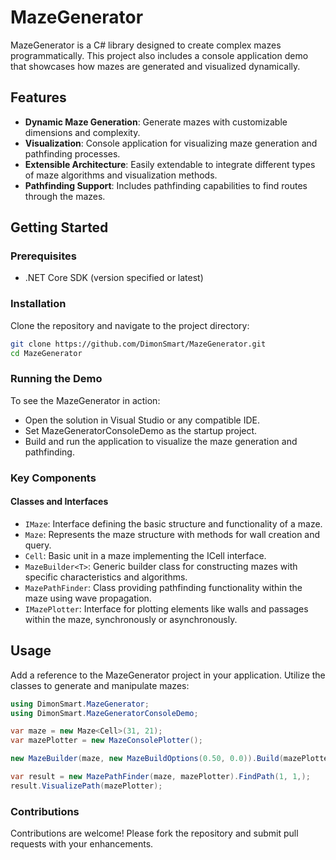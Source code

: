# MazeGenerator

MazeGenerator is a C# library designed to create complex mazes programmatically. This project also includes a console application demo that showcases how mazes are generated and visualized dynamically.

## Features

- **Dynamic Maze Generation**: Generate mazes with customizable dimensions and complexity.
- **Visualization**: Console application for visualizing maze generation and pathfinding processes.
- **Extensible Architecture**: Easily extendable to integrate different types of maze algorithms and visualization methods.
- **Pathfinding Support**: Includes pathfinding capabilities to find routes through the mazes.

## Getting Started

### Prerequisites

- .NET Core SDK (version specified or latest)

### Installation

Clone the repository and navigate to the project directory:

```bash
git clone https://github.com/DimonSmart/MazeGenerator.git
cd MazeGenerator
```

### Running the Demo
To see the MazeGenerator in action:

- Open the solution in Visual Studio or any compatible IDE.
- Set MazeGeneratorConsoleDemo as the startup project.
- Build and run the application to visualize the maze generation and pathfinding.
### Key Components

#### Classes and Interfaces

- `IMaze`: Interface defining the basic structure and functionality of a maze.
- `Maze`: Represents the maze structure with methods for wall creation and query.
- `Cell`: Basic unit in a maze implementing the ICell interface.
- `MazeBuilder<T>`: Generic builder class for constructing mazes with specific characteristics and algorithms.
- `MazePathFinder`: Class providing pathfinding functionality within the maze using wave propagation.
- `IMazePlotter`: Interface for plotting elements like walls and passages within the maze, synchronously or asynchronously.

## Usage
Add a reference to the MazeGenerator project in your application. Utilize the classes to generate and manipulate mazes:

```csharp
using DimonSmart.MazeGenerator;
using DimonSmart.MazeGeneratorConsoleDemo;

var maze = new Maze<Cell>(31, 21);
var mazePlotter = new MazeConsolePlotter();

new MazeBuilder(maze, new MazeBuildOptions(0.50, 0.0)).Build(mazePlotter);

var result = new MazePathFinder(maze, mazePlotter).FindPath(1, 1,);
result.VisualizePath(mazePlotter);

```

### Contributions
Contributions are welcome! Please fork the repository and submit pull requests with your enhancements.